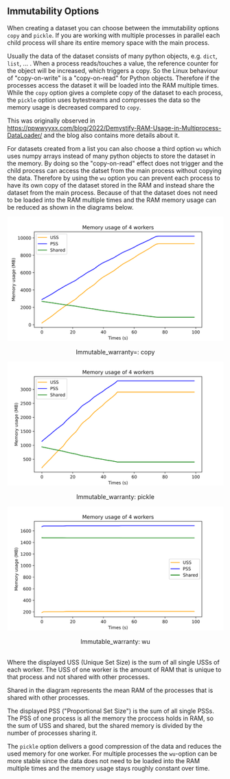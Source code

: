 
## Immutability Options


When creating a dataset you can choose between the immutability options `copy` and `pickle`. If you are working with multiple processes in parallel each child process will share its entire memory space with the main process. 

Usually the data of the dataset consists of many python objects, e.g. `dict`, `list`, ... . When a process reads/touches a value, the reference counter for the object will be increased, which triggers a copy. So the Linux behaviour of "copy-on-write" is a "copy-on-read" for Python objects. Therefore if the processes access the dataset it will be loaded into the RAM multiple times.
While the `copy` option gives a complete copy of the dataset to each process, the `pickle` option uses bytestreams and compresses the data so the memory usage is decreased compared to `copy`.

This was originally observed in  https://ppwwyyxx.com/blog/2022/Demystify-RAM-Usage-in-Multiprocess-DataLoader/ and the blog also contains more details about it.

For datasets created from a list you can also choose a third option `wu` which uses numpy arrays instead of many python objects to store the dataset in the memory. By doing so the "copy-on-read" effect does not trigger and the child process can access the datset from the main process without copying the data.
Therefore by using the `wu` option you can prevent each process to have its own copy of the dataset stored in the RAM and instead share the dataset from the main process. Because of that the dataset does not need to be loaded into the RAM multiple times and the RAM memory usage can be reduced as shown in the diagrams below.

![Memory Usage with copy](copy.svg)
<div align="center">
Immutable_warranty=: copy
</div>

![Memory Usage with pickle](pickle.svg)
<div align="center">
Immutable_warranty: pickle
</div>

![Memory Usage with wu](wu.svg)
<div align="center">
Immutable_warranty: wu
</div>
<br>

Where the displayed USS (Unique Set Size) is the sum of all single USSs of each worker. The USS of one worker is the amount of RAM that is unique to that process and not shared with other processes.

Shared in the diagram represents the mean RAM of the processes that is shared with other processes. 

The displayed PSS ("Proportional Set Size") is the sum of all single PSSs. The PSS of one process is all the memory the proccess holds in RAM, so the sum of USS and shared, but the shared memory is divided by the number of processes sharing it.


The `pickle` option delivers a good compression of the data and reduces the used memory for one worker.
For multiple processes the `wu`-option can be more stable since the data does not need to be loaded into the RAM multiple times and the memory usage stays roughly constant over time.






